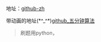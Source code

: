 地址：[github-zh](https://github.com/azl397985856/leetcode)

带动画的地址(\*\^_^*)[github_五分钟算法](https://github.com/MisterBooo/LeetCodeAnimation)

> 刷题用python，